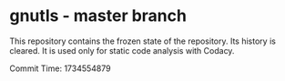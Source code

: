# gnutls - master branch

This repository contains the frozen state of the repository.
Its history is cleared. It is used only for static code
analysis with Codacy.

Commit Time: 1734554879